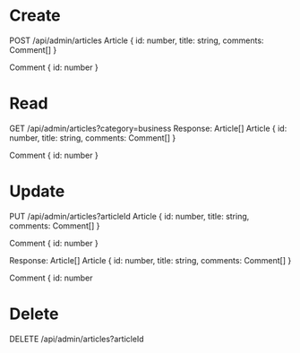 # Create
POST /api/admin/articles
Article {
  id: number,
  title: string,
  comments: Comment[]
}

Comment { 
  id: number 
}

# Read
GET /api/admin/articles?category=business 
Response: Article[] 
Article { 
  id: number, 
  title: string, 
  comments: Comment[] 
}

Comment { 
  id: number 
}

# Update
PUT /api/admin/articles?articleId
Article {
  id: number,
  title: string,
  comments: Comment[]
}

Comment { 
  id: number 
}

Response: Article[] 
Article { 
  id: number, 
  title: string, 
  comments: Comment[] 
}

Comment { 
  id: number 

# Delete
DELETE /api/admin/articles?articleId
